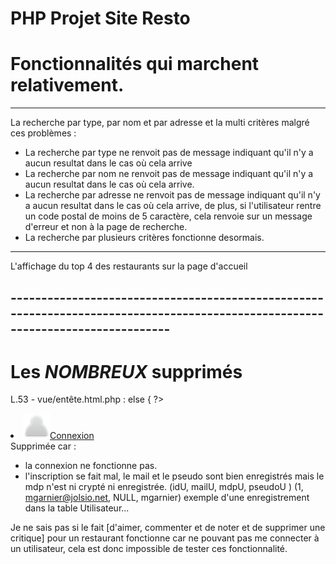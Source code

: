 # PHP Projet Site Resto

# Fonctionnalités qui marchent relativement.

-----
La recherche par type, par nom et par adresse et la multi critères malgré ces problèmes :
- La recherche par type ne renvoit pas de message indiquant qu'il n'y a aucun resultat dans le cas où cela arrive
- La recherche par nom ne renvoit pas de message indiquant qu'il n'y a aucun resultat dans le cas où cela arrive.
- La recherche par adresse ne renvoit pas de message indiquant qu'il n'y a aucun resultat dans le cas où cela arrive,
  de plus, si l'utilisateur rentre un code postal de moins de 5 caractère, 
  cela renvoie sur un message d'erreur et non à la page de recherche.
- La recherche par plusieurs critères fonctionne desormais. 
-----
L'affichage du top 4 des restaurants sur la page d'accueil

## --------------------------------------------------------------------------------------------------------------------------------

# Les *NOMBREUX* supprimés

L.53 - vue/entête.html.php :
else {
?>
<li><a href="./?action=connexion"><img src="images/profil.png" alt="connexion"/>Connexion</a></li>
<?php }

Supprimée car :

- la connexion ne fonctionne pas.
- l'inscription se fait mal, le mail et le pseudo sont bien enregistrés mais le mdp n'est ni crypté ni enregistrée.
  (idU, mailU,             mdpU, pseudoU )
  (1, mgarnier@jolsio.net, NULL, mgarnier) exemple d'une enregistrement dans la table Utilisateur...

Je ne sais pas si le fait [d'aimer, commenter et de noter et de supprimer une critique] pour un restaurant fonctionne car ne pouvant pas me connecter à un utilisateur, cela est donc impossible de tester ces fonctionnalité.
